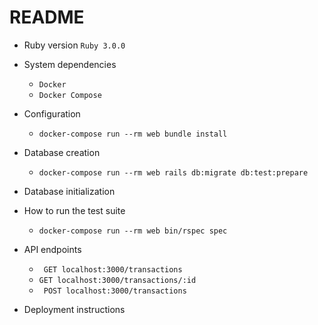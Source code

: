 # README

* Ruby version
`` Ruby 3.0.0 ``

* System dependencies
    - `` Docker ``
    - `` Docker Compose ``

* Configuration
    - `` docker-compose run --rm web bundle install ``

* Database creation
    - `` docker-compose run --rm web rails db:migrate db:test:prepare ``

* Database initialization

* How to run the test suite
    - `` docker-compose run --rm web bin/rspec spec ``

* API endpoints
    - `` GET localhost:3000/transactions``
    - `` GET localhost:3000/transactions/:id ``
    - `` POST localhost:3000/transactions``

* Deployment instructions


